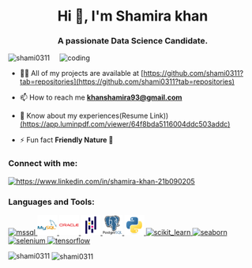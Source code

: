 <h1 align="center">Hi 👋, I'm Shamira khan</h1>
<h3 align="center">A passionate Data Science Candidate.</h3>

<img align = "right" alt = "coding" width="400" src="https://user-images.githubusercontent.com/59734313/157189039-c09b3e38-9f42-42c0-ab54-14f1574190a7.gif">


<p align="left"> <img src="https://komarev.com/ghpvc/?username=shami0311&label=Profile%20views&color=0e75b6&style=flat" alt="shami0311" /> </p>

- 👨‍💻 All of my projects are available at [https://github.com/shami0311?tab=repositories](https://github.com/shami0311?tab=repositories)

- 📫 How to reach me **khanshamira93@gmail.com**

- 📄 Know about my experiences(Resume Link)) [(https://app.luminpdf.com/viewer/64f8bda5116004ddc503addc)](https://drive.google.com/file/d/154-D8fTvhFdf1GVA0uc91RgpM40zhjMk/view?usp=drive_link)
- ⚡ Fun fact **Friendly Nature 🤗**

<h3 align="left">Connect with me:</h3>
<p align="left">
<a href="https://linkedin.com/in/https://www.linkedin.com/in/shamira-khan-21b090205" target="blank"><img align="center" src="https://raw.githubusercontent.com/rahuldkjain/github-profile-readme-generator/master/src/images/icons/Social/linked-in-alt.svg" alt="https://www.linkedin.com/in/shamira-khan-21b090205" height="30" width="40" /></a>
</p>

<h3 align="left">Languages and Tools:</h3>
<p align="left"> <a href="https://www.microsoft.com/en-us/sql-server" target="_blank" rel="noreferrer"> <img src="https://www.svgrepo.com/show/303229/microsoft-sql-server-logo.svg" alt="mssql" width="40" height="40"/> </a> <a href="https://www.mysql.com/" target="_blank" rel="noreferrer"> <img src="https://raw.githubusercontent.com/devicons/devicon/master/icons/mysql/mysql-original-wordmark.svg" alt="mysql" width="40" height="40"/> </a> <a href="https://www.oracle.com/" target="_blank" rel="noreferrer"> <img src="https://raw.githubusercontent.com/devicons/devicon/master/icons/oracle/oracle-original.svg" alt="oracle" width="40" height="40"/> </a> <a href="https://pandas.pydata.org/" target="_blank" rel="noreferrer"> <img src="https://raw.githubusercontent.com/devicons/devicon/2ae2a900d2f041da66e950e4d48052658d850630/icons/pandas/pandas-original.svg" alt="pandas" width="40" height="40"/> </a> <a href="https://www.postgresql.org" target="_blank" rel="noreferrer"> <img src="https://raw.githubusercontent.com/devicons/devicon/master/icons/postgresql/postgresql-original-wordmark.svg" alt="postgresql" width="40" height="40"/> </a> <a href="https://www.python.org" target="_blank" rel="noreferrer"> <img src="https://raw.githubusercontent.com/devicons/devicon/master/icons/python/python-original.svg" alt="python" width="40" height="40"/> </a> <a href="https://scikit-learn.org/" target="_blank" rel="noreferrer"> <img src="https://upload.wikimedia.org/wikipedia/commons/0/05/Scikit_learn_logo_small.svg" alt="scikit_learn" width="40" height="40"/> </a> <a href="https://seaborn.pydata.org/" target="_blank" rel="noreferrer"> <img src="https://seaborn.pydata.org/_images/logo-mark-lightbg.svg" alt="seaborn" width="40" height="40"/> </a> <a href="https://www.selenium.dev" target="_blank" rel="noreferrer"> <img src="https://raw.githubusercontent.com/detain/svg-logos/780f25886640cef088af994181646db2f6b1a3f8/svg/selenium-logo.svg" alt="selenium" width="40" height="40"/> </a> <a href="https://www.tensorflow.org" target="_blank" rel="noreferrer"> <img src="https://www.vectorlogo.zone/logos/tensorflow/tensorflow-icon.svg" alt="tensorflow" width="40" height="40"/> </a> </p>

<p><img align="left" src="https://github-readme-stats.vercel.app/api/top-langs?username=shami0311&show_icons=true&locale=en&layout=compact" alt="shami0311" /></p>

<p>&nbsp;<img align="center" src="https://github-readme-stats.vercel.app/api?username=shami0311&show_icons=true&locale=en" alt="shami0311" /></p>



